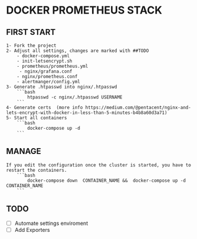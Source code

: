 # DOCKER PROMETHEUS STACK


## FIRST START

    1- Fork the project
    2- Adjust all settings, changes are marked with ##TODO
        - docker-compose.yml
        - init-letsencrypt.sh
        - prometheus/prometheus.yml
         - nginx/grafana.conf
        - nginx/prometheus.conf
        - alertmanger/config.yml
    3- Generate .htpasswd into nginx/.htpasswd
        ```bash
            htpasswd -c nginx/.htpasswd USERNAME
        ```
    4- Generate certs  (more info https://medium.com/@pentacent/nginx-and-lets-encrypt-with-docker-in-less-than-5-minutes-b4b8a60d3a71)
    5- Start all containers
        ```bash
            docker-compose up -d
        ```

## MANAGE

    If you edit the configuration once the cluster is started, you have to restart the containers.
        ```bash
            docker-compose down  CONTAINER_NAME &&  docker-compose up -d CONTAINER_NAME
        ```
## TODO
- [ ] Automate settings enviroment
- [ ] Add Exporters
